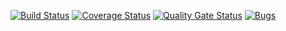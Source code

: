 [![Build Status](https://travis-ci.com/Abo3toom/lab2.svg?branch=master)](https://travis-ci.com/Abo3toom/lab2)
[![Coverage Status](https://coveralls.io/repos/github/Abo3toom/lab2/badge.svg?branch=master)](https://coveralls.io/github/Abo3toom/lab2?branch=master) 
[![Quality Gate Status](https://sonarcloud.io/api/project_badges/measure?project=Abo3toom_lab2&metric=alert_status)](https://sonarcloud.io/dashboard?id=Abo3toom_lab2)
[![Bugs](https://sonarcloud.io/api/project_badges/measure?project=Abo3toom_lab2&metric=bugs)](https://sonarcloud.io/dashboard?id=Abo3toom_lab2)
